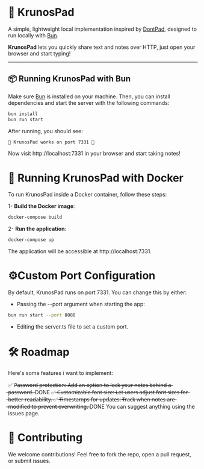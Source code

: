 # 📝 KrunosPad

A simple, lightweight local implementation inspired by [DontPad](http://dontpad.com), designed to run locally with [Bun](https://bun.sh/).

**KrunosPad** lets you quickly share text and notes over HTTP, just open your browser and start typing!

---

## 📦 Running KrunosPad with Bun

Make sure [Bun](https://bun.sh) is installed on your machine. Then, you can install dependencies and start the server with the following commands:

```bash
bun install
bun run start
```
After running, you should see:

```bash
📝 KrunosPad works on port 7331 📝
```
Now visit http://localhost:7331 in your browser and start taking notes!

# 🐳 Running KrunosPad with Docker
To run KrunosPad inside a Docker container, follow these steps:

1- **Build the Docker image**:

```bash
docker-compose build
```
2- **Run the application**:

```bash
docker-compose up
```
The application will be accessible at http://localhost:7331.

# ⚙️Custom Port Configuration
By default, KrunosPad runs on port 7331. You can change this by either:

- Passing the --port argument when starting the app:
```bash
bun run start --port 8080
```
- Editing the server.ts file to set a custom port.

# 🛠️ Roadmap
Here's some features i want to implement:

✅ P̶a̶s̶s̶w̶o̶r̶d̶ ̶p̶r̶o̶t̶e̶c̶t̶i̶o̶n̶:̶ ̶A̶d̶d̶ ̶a̶n̶ ̶o̶p̶t̶i̶o̶n̶ ̶t̶o̶ ̶l̶o̶c̶k̶ ̶y̶o̶u̶r̶ ̶n̶o̶t̶e̶s̶ ̶b̶e̶h̶i̶n̶d̶ ̶a̶ ̶p̶a̶s̶s̶w̶o̶r̶d̶.̶ DONE
✅ ̶C̶u̶s̶t̶o̶m̶i̶z̶a̶b̶l̶e̶ ̶f̶o̶n̶t̶ ̶s̶i̶z̶e̶:̶ ̶L̶e̶t̶ ̶u̶s̶e̶r̶s̶ ̶a̶d̶j̶u̶s̶t̶ ̶f̶o̶n̶t̶ ̶s̶i̶z̶e̶s̶ ̶f̶o̶r̶ ̶b̶e̶t̶t̶e̶r̶ ̶r̶e̶a̶d̶a̶b̶i̶l̶i̶t̶y̶.̶
✅ ̶T̶i̶m̶e̶s̶t̶a̶m̶p̶s̶ ̶f̶o̶r̶ ̶u̶p̶d̶a̶t̶e̶s̶:̶ ̶T̶r̶a̶c̶k̶ ̶w̶h̶e̶n̶ ̶n̶o̶t̶e̶s̶ ̶a̶r̶e̶ ̶m̶o̶d̶i̶f̶i̶e̶d̶ ̶t̶o̶ ̶p̶r̶e̶v̶e̶n̶t̶ ̶o̶v̶e̶r̶w̶r̶i̶t̶i̶n̶g̶.̶ DONE
You can suggest anything using the issues page.

# 🤝 Contributing
We welcome contributions! Feel free to fork the repo, open a pull request, or submit issues.
